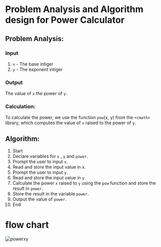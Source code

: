 
# Problem Analysis and Algorithm design for Power Calculator




## Problem Analysis:
### Input
1. `x` - The base intiger
2. `y` - The exponent intiger 

### Output
The value of `x` the power of `y`.

### Calculation: 
To calculate the power, we use the function `pow`(x, y) from the `<cmath>` library, which computes the value of `x` raised to the power of `y`.

## Algorithm:
1. Start
2. Declare variables for `x` , `y` and `power`.
3. Prompt the user to input `x`.
4. Read and store the input value in x.
5. Prompt the user to input `y`.
6. Read and store the input value in `y`.
7. Calculate the power `x` raised to `y` using the `pow` function and store the result in `power`.
8. Store the result in the variable `power`.
9. Output the value of `power`.
10. End

# flow chart


![powerxy](https://github.com/user-attachments/assets/193e1278-8acd-4914-bb9f-74e06772dbfc)




